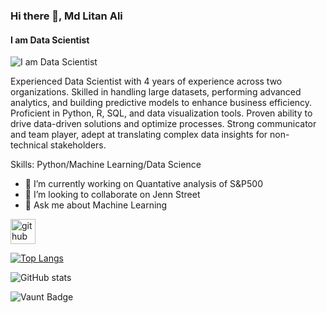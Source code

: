 ### Hi there 👋, Md Litan Ali
#### I am Data Scientist 
![I am Data Scientist ](https://arturssmirnovs.github.io/github-profile-readme-generator/images/banner.png)

Experienced Data Scientist with 4 years of experience across two organizations. Skilled in handling large datasets, performing advanced analytics, and building predictive models to enhance business efficiency. Proficient in Python, R, SQL, and data visualization tools. Proven ability to drive data-driven solutions and optimize processes. Strong communicator and team player, adept at translating complex data insights for non-technical stakeholders.

Skills: Python/Machine Learning/Data Science

- 🔭 I’m currently working on Quantative analysis of S&P500 
- 👯 I’m looking to collaborate on Jenn Street 
- 💬 Ask me about  Machine Learning  


[<img src='https://cdn.jsdelivr.net/npm/simple-icons@3.0.1/icons/github.svg' alt='github' height='40'>](https://github.com/alilitan)  

[![Top Langs](https://github-readme-stats.vercel.app/api/top-langs/?username=alilitan)](https://github.com/anuraghazra/github-readme-stats)

![GitHub stats](https://github-readme-stats.vercel.app/api?username=alilitan&show_icons=true&count_private=true)  

![Vaunt Badge](https://api.vaunt.dev/v1/github/entities/alilitan/contributions?format=svg&private=true)  

